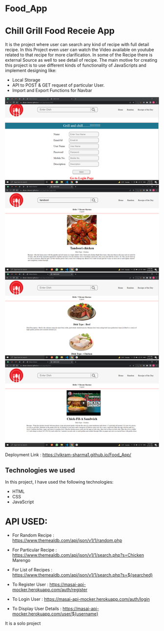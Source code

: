 # Food_App
# Chill Grill Food Receie App

It is the project where user can search any kind of recipe with full detail recipe. In this Project even user can watch the Video available on youtube related to that recipe for
more clarification. In some of the Recipe there is external Source as well to see detail of recipe. 
The main motive for creating this project is to use different kinds of functionality of JavaScripts and implement designing like:
- Local Storage
- API to POST & GET request of particular User.
- Import and Export Functions for Navbar

![alt text](https://github.com/vikram-sharma1/Food_App/blob/main/images/one.png?raw=true)
![alt text](https://github.com/vikram-sharma1/Food_App/blob/main/images/two.png?raw=true)
![alt text](https://github.com/vikram-sharma1/Food_App/blob/main/images/three.png?raw=true)
![alt text](https://github.com/vikram-sharma1/Food_App/blob/main/images/four.png?raw=true)


Deployment Link : https://vikram-sharma1.github.io/Food_App/

## Technologies we used

In this project, I have used the following technologies:

- HTML
- CSS
- JavaScript

# API USED:

- For Random Recipe : https://www.themealdb.com/api/json/v1/1/random.php
- For Particular Recipe : https://www.themealdb.com/api/json/v1/1/search.php?s=Chicken Marengo
- For List of Recipes : https://www.themealdb.com/api/json/v1/1/search.php?s=${searched}

- To Register User : https://masai-api-mocker.herokuapp.com/auth/register
- To Login User : https://masai-api-mocker.herokuapp.com/auth/login
- To Display User Details : https://masai-api-mocker.herokuapp.com/user/${username}

It is a solo project
